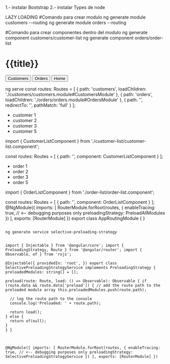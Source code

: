 1.- instalar Bootstrap
2.- instalar Types de node

LAZY LOADING
#Comando para crear modulo
ng generate module customers --routing
ng generate module orders --routing

#Comando para crear componentes dentro del modulo
ng generate component customers/customer-list
ng generate component orders/order-list


<h1>
  {{title}}
</h1>

<button routerLink="/customers">Customers</button>
<button routerLink="/orders">Orders</button>
<button routerLink="">Home</button>

<router-outlet></router-outlet>
ng serve
const routes: Routes = [
  {
    path: 'customers',
    loadChildren: './customers/customers.module#CustomersModule'
  },
  {
    path: 'orders',
    loadChildren: './orders/orders.module#OrdersModule'
  },
  {
    path: '',
    redirectTo: '',
    pathMatch: 'full'
  }
];
<ul>
  <li>customer 1</li>
  <li>customer 2</li>
  <li>customer 3</li>
  <li>customer 5</li>
</ul>
import { CustomerListComponent } from './customer-list/customer-list.component';


const routes: Routes = [
  {
    path: '',
    component: CustomerListComponent
  }
];
<ul>
  <li>order 1</li>
  <li>order 2</li>
  <li>order 3</li>
  <li>order 5</li>
</ul>
import { OrderListComponent } from './order-list/order-list.component';

const routes: Routes = [
  {
    path: '',
    component: OrderListComponent
  }
];
@NgModule({
  imports: [
    RouterModule.forRoot(routes, {
      enableTracing: true, // <-- debugging purposes only
      preloadingStrategy: PreloadAllModules
    })
  ],
  exports: [RouterModule]
})
export class AppRoutingModule { }

```

ng generate service selective-preloading-strategy


import { Injectable } from '@angular/core'; import { PreloadingStrategy, Route } from '@angular/router'; import { Observable, of } from 'rxjs';

@Injectable({ providedIn: 'root', }) export class SelectivePreloadingStrategyService implements PreloadingStrategy { preloadedModules: string[] = [];

preload(route: Route, load: () => Observable): Observable { if (route.data && route.data['preload']) { // add the route path to the preloaded module array this.preloadedModules.push(route.path);

  // log the route path to the console
  console.log('Preloaded: ' + route.path);

  return load();
} else {
  return of(null);
}
} }



@NgModule({ imports: [ RouterModule.forRoot(routes, { enableTracing: true, // <-- debugging purposes only preloadingStrategy: SelectivePreloadingStrategyService }) ], exports: [RouterModule] })

